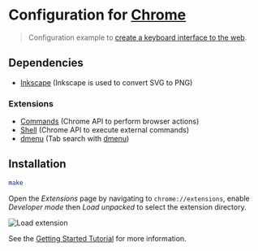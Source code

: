 # Configuration for [Chrome]

> Configuration example to [create a keyboard interface to the web].

## Dependencies

- [Inkscape] (Inkscape is used to convert SVG to PNG)

### Extensions

- [Commands] (Chrome API to perform browser actions)
- [Shell] (Chrome API to execute external commands)
- [dmenu][chrome-dmenu] (Tab search with [dmenu])

## Installation

``` sh
make
```

Open the _Extensions_ page by navigating to `chrome://extensions`, enable _Developer mode_ then _Load unpacked_ to select the extension directory.

![Load extension](https://developer.chrome.com/static/images/get_started/load_extension.png)

See the [Getting Started Tutorial] for more information.

[Chrome]: https://google.com/chrome/
[Create a keyboard interface to the web]: https://alexherbo2.github.io/blog/chrome/create-a-keyboard-interface-to-the-web/
[Getting Started Tutorial]: https://developer.chrome.com/extensions/getstarted
[Commands]: https://github.com/alexherbo2/chrome-commands
[Shell]: https://github.com/alexherbo2/chrome-shell
[chrome-dmenu]: https://github.com/alexherbo2/chrome-dmenu
[Inkscape]: https://inkscape.org
[dmenu]: https://tools.suckless.org/dmenu/
